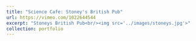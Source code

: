```yaml
---
title: "Science Cafe: Stoney's British Pub"
url: https://vimeo.com/1022644544
excerpt: "Stoneys British Pub<br/><img src='../images/stoneys.jpg'>"
collection: portfolio
---
```

